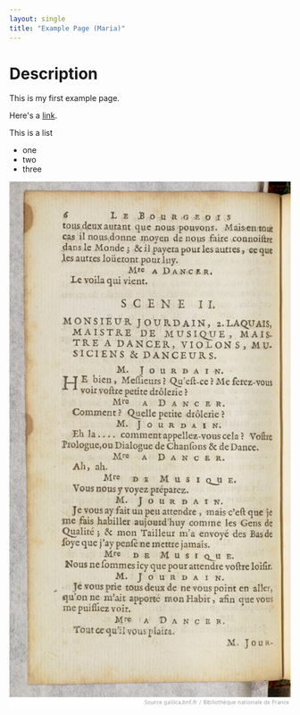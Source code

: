 ```yaml
---
layout: single
title: "Example Page (Maria)"
---
```


# Description

This is my first example page.

Here's a [link](https://www.unibe.ch).

This is a list
* one
* two
* three

![Image](../images/output/mion.jpeg)




